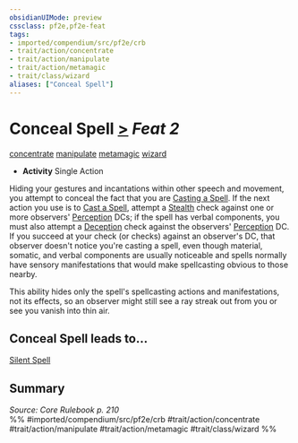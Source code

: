 ```yaml
---
obsidianUIMode: preview
cssclass: pf2e,pf2e-feat
tags:
- imported/compendium/src/pf2e/crb
- trait/action/concentrate
- trait/action/manipulate
- trait/action/metamagic
- trait/class/wizard
aliases: ["Conceal Spell"]
---
```

# Conceal Spell  [>](chapter-9-playing-the-game.md#Actions "Single Action") *Feat 2*  
[concentrate](concentrate.md)  [manipulate](manipulate.md)  [metamagic](metamagic.md)  [wizard](rules/traits/wizard.md)  

- **Activity** Single Action

Hiding your gestures and incantations within other speech and movement, you attempt to conceal the fact that you are [Casting a Spell](cast-a-spell.md). If the next action you use is to [Cast a Spell](cast-a-spell.md), attempt a [Stealth](../skills.md#Stealth) check against one or more observers' [Perception](../skills.md#Perception) DCs; if the spell has verbal components, you must also attempt a [Deception](../skills.md#Deception) check against the observers' [Perception](../skills.md#Perception) DC. If you succeed at your check (or checks) against an observer's DC, that observer doesn't notice you're casting a spell, even though material, somatic, and verbal components are usually noticeable and spells normally have sensory manifestations that would make spellcasting obvious to those nearby.

This ability hides only the spell's spellcasting actions and manifestations, not its effects, so an observer might still see a ray streak out from you or see you vanish into thin air.

## Conceal Spell leads to...

[Silent Spell](silent-spell.md)

## Summary

*Source: Core Rulebook p. 210*  
%% #imported/compendium/src/pf2e/crb #trait/action/concentrate #trait/action/manipulate #trait/action/metamagic #trait/class/wizard %%